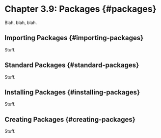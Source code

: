 # Chapter 3.9: Packages {#packages}

Blah, blah, blah.

## Importing Packages {#importing-packages}

Stuff.

## Standard Packages {#standard-packages}

Stuff.

## Installing Packages {#installing-packages}

Stuff.

## Creating Packages {#creating-packages}

Stuff.

